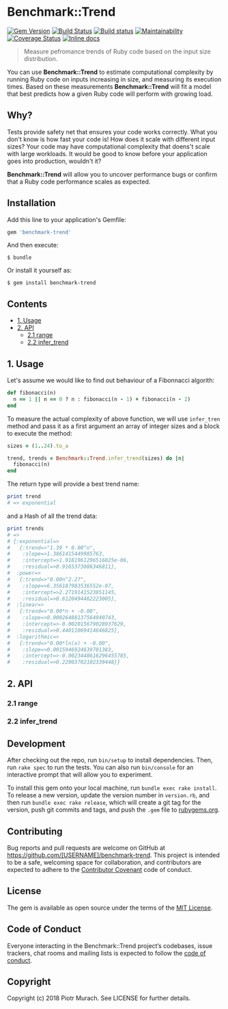 # Benchmark::Trend

[![Gem Version](https://badge.fury.io/rb/benchmark-trend.svg)][gem]
[![Build Status](https://secure.travis-ci.org/piotrmurach/benchmark-trend.svg?branch=master)][travis]
[![Build status](https://ci.appveyor.com/api/projects/status/2i5lx3tvyi5l8x3j?svg=true)][appveyor]
[![Maintainability](https://api.codeclimate.com/v1/badges/782faa4a8a4662c86792/maintainability)][codeclimate]
[![Coverage Status](https://coveralls.io/repos/piotrmurach/benchmark-trend/badge.svg)][coverage]
[![Inline docs](http://inch-ci.org/github/piotrmurach/benchmark-trend.svg?branch=master)][inchpages]

[gem]: http://badge.fury.io/rb/benchmark-trend
[travis]: http://travis-ci.org/piotrmurach/benchmark-trend
[appveyor]: https://ci.appveyor.com/project/piotrmurach/benchmark-trend
[codeclimate]: https://codeclimate.com/github/piotrmurach/benchmark-trend/maintainability
[coverage]: https://coveralls.io/r/piotrmurach/benchmark-trend
[inchpages]: http://inch-ci.org/github/piotrmurach/benchmark-trend

> Measure pefromance trends of Ruby code based on the input size distribution.

You can use **Benchmark::Trend** to estimate computational complexity by running Ruby code on inputs increasing in size, and measuring its execution times. Based on these measurements **Benchmark::Trend** will fit a model that best predicts how a given Ruby code will perform with growing load.

## Why?

Tests provide safety net that ensures your code works correctly. What you don't know is how fast your code is! How does it scale with different input sizes? Your code may have computational complexity that doens't scale with large workloads. It would be good to know before your application goes into production, wouldn't it?

**Benchmark::Trend** will allow you to uncover performance bugs or confirm that a Ruby code performance scales as expected.

## Installation

Add this line to your application's Gemfile:

```ruby
gem 'benchmark-trend'
```

And then execute:

    $ bundle

Or install it yourself as:

    $ gem install benchmark-trend

## Contents

* [1. Usage](#1-usage)
* [2. API](#2--api)
  * [2.1 range](#21-range)
  * [2.2 infer_trend](#22-infer_trend)

## 1. Usage

Let's assume we would like to find out behaviour of a Fibonnacci algorith:

```ruby
def fibonacci(n)
  n == 1 || n == 0 ? n : fibonacci(n - 1) + fibonacci(n - 2)
end
```

To measure the actual complexity of above function, we will use `infer_tren` method and pass it as a first argument an array of integer sizes and a block to execute the method:

```ruby
sizes = (1..24).to_a

trend, trends = Benchmark::Trend.infer_trend(sizes) do |n|
  fibonacci(n)
end
```

The return type will provide a best trend name:

```ruby
print trend
# => exponential
```

and a Hash of all the trend data:

```ruby
print trends
# =>
# {:exponential=>
#   {:trend=>"1.39 * 0.00^n",
#    :slope=>1.3861415449985763,
#    :intercept=>1.9181961296516025e-06,
#    :residual=>0.9165373086346811},
#  :power=>
#   {:trend=>"0.00n^2.27",
#    :slope=>6.356187983536552e-07,
#    :intercept=>2.2719141523851145,
#    :residual=>0.6120494462223005},
#  :linear=>
#   {:trend=>"0.00*n + -0.00",
#    :slope=>0.00026488137564940743,
#    :intercept=>-0.002015679028937629,
#    :residual=>0.44011069414646825},
#  :logarithmic=>
#   {:trend=>"0.00*ln(x) + -0.00",
#    :slope=>0.0015946924639701383,
#    :intercept=>-0.0023448616296455785,
#    :residual=>0.22003702102339448}}
```
## 2. API

### 2.1 range

### 2.2 infer_trend

## Development

After checking out the repo, run `bin/setup` to install dependencies. Then, run `rake spec` to run the tests. You can also run `bin/console` for an interactive prompt that will allow you to experiment.

To install this gem onto your local machine, run `bundle exec rake install`. To release a new version, update the version number in `version.rb`, and then run `bundle exec rake release`, which will create a git tag for the version, push git commits and tags, and push the `.gem` file to [rubygems.org](https://rubygems.org).

## Contributing

Bug reports and pull requests are welcome on GitHub at https://github.com/[USERNAME]/benchmark-trend. This project is intended to be a safe, welcoming space for collaboration, and contributors are expected to adhere to the [Contributor Covenant](http://contributor-covenant.org) code of conduct.

## License

The gem is available as open source under the terms of the [MIT License](https://opensource.org/licenses/MIT).

## Code of Conduct

Everyone interacting in the Benchmark::Trend project’s codebases, issue trackers, chat rooms and mailing lists is expected to follow the [code of conduct](https://github.com/piotrmurach/benchmark-trend/blob/master/CODE_OF_CONDUCT.md).

## Copyright

Copyright (c) 2018 Piotr Murach. See LICENSE for further details.
